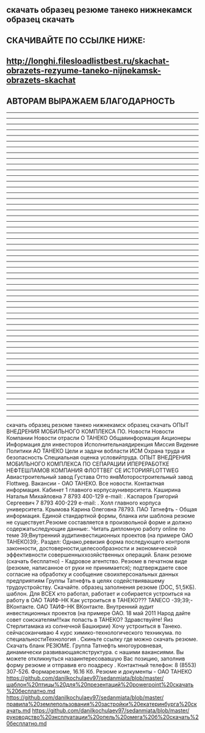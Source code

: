 скачать образец резюме танеко нижнекамск образец скачать
--------------------------------------------------
СКАЧИВАЙТЕ ПО ССЫЛКЕ НИЖЕ:
--------------------------------------------------
http://longhi.filesloadlistbest.ru/skachat-obrazets-rezyume-taneko-nijnekamsk-obrazets-skachat
--------------------------------------------------
АВТОРАМ ВЫРАЖАЕМ БЛАГОДАРНОСТЬ
--------------------------------------------------
--------------------------------------------------
--------------------------------------------------
--------------------------------------------------
--------------------------------------------------
--------------------------------------------------
--------------------------------------------------
--------------------------------------------------
--------------------------------------------------
--------------------------------------------------
--------------------------------------------------
--------------------------------------------------
--------------------------------------------------
--------------------------------------------------
--------------------------------------------------
--------------------------------------------------
--------------------------------------------------
--------------------------------------------------
--------------------------------------------------
--------------------------------------------------
--------------------------------------------------
--------------------------------------------------
--------------------------------------------------
--------------------------------------------------
--------------------------------------------------
--------------------------------------------------
--------------------------------------------------
--------------------------------------------------
--------------------------------------------------
--------------------------------------------------
--------------------------------------------------
--------------------------------------------------
--------------------------------------------------
--------------------------------------------------
--------------------------------------------------
--------------------------------------------------
--------------------------------------------------
--------------------------------------------------
--------------------------------------------------
--------------------------------------------------
--------------------------------------------------
--------------------------------------------------
--------------------------------------------------
--------------------------------------------------
--------------------------------------------------
--------------------------------------------------
--------------------------------------------------
--------------------------------------------------
--------------------------------------------------
--------------------------------------------------
--------------------------------------------------
--------------------------------------------------
--------------------------------------------------
--------------------------------------------------
--------------------------------------------------
скачать образец резюме танеко нижнекамск образец скачать ОПЫТ ВНЕДРЕНИЯ МОБИЛЬНОГО КОМПЛЕКСА ПО. Новости  Новости Компании  Новости отрасли  О ТАНЕКО  Общаяинформация  Акционеры  Информация для инвесторов  Исполнительнаядирекция  Миссия  Видение  Политики АО ТАНЕКО  Цели и задачи вобласти ИСМ  Охрана труда и безопасность  Специальная оценка условийтруда. ОПЫТ ВНЕДРЕНИЯ МОБИЛЬНОГО КОМПЛЕКСА ПО СЕПАРАЦИИ ИПЕРЕРАБОТКЕ НЕФТЕШЛАМОВ КОМПАНИЯ ФЛОТТВЕГ CE ИСТОРИЯFLOTTWEG Авиастроительный завод Густава Отто янвМоторостроительный завод Flottweg. Вакансии - ОАО ТАНЕКО. Все новости. Контактная информация. Кабинет 1 главного корпусауниверситета. Каширина Наталья Михайловна 7 8793 400-129 e-mail: . Каспаров Григорий Сергеевич 7 8793 400-229 e-mail: . Холл главного корпуса университета. Крымова Карина Олеговна 78793. ПАО Татнефть - Общая информация. Единой стандартной формы, бланка или шаблона резюме не существует.Резюме составляется в произвольной форме и должно содержатьследующие данные:. Читать дипломную работу online по теме 39;Внутренний аудитинвестиционных проектов (на примере ОАО ТАНЕКО)39;. Раздел:  Однако,ревизия  форма последующего контроля законности, достоверности,целесообразности и экономической эффективности совершенныххозяйственных операций. Бланк резюме (скачать бесплатно) - Кадровое агентство. Резюме в печатном виде (резюме, написанное от руки не принимается); подтверждаете свое согласие на обработку и сообщение своихперсональных данных предприятиям Группы Татнефть в целях содействиявашему трудоустройству. Скачайте. образец заполнения резюме (DOC, 51,5КБ). шаблон. Для ВСЕХ кто работал, работает и собирается устроиться на работу в ОАО ТАИФ-НК
Как устроиться в ТАНЕКО???  TANECO -39;39;-  ВКонтакте. ОАО ТАИФ-НК  ВКонтакте. Внутренний аудит инвестиционных проектов (на примере ОАО. 18 май 2011  Народ дайте совет соискателям!!!как попасть в ТАНЕКО?  Здравствуйте! Яиз Стерлитамака из солнечной Башкирии) Хочу устроиться в Танеко. сейчасоканчиваю 4 курс химико-технологического техникума. по специальностиТехнология . Скиньте ссылку где можно скачать резюме. Скачать бланк РЕЗЮМЕ. Группа Татнефть  многоуровневая, динамически развивающаясяструктура.  с нашими вакансиями. Вы можете откликнуться назаинтересовавшую Вас позицию, заполнив форму резюме и отправив его поадресу . Контактный телефон: 8 (8553) 307-526. Формарезюме, 16.16 Кб. Резюме и документы - ОАО ТАНЕКО
https://github.com/danilkochulaev97/sedanmiata/blob/master/шаблон%20птицы%20для%20презентаций%20powerpoint%20скачать%20бесплатно.md
https://github.com/danilkochulaev97/sedanmiata/blob/master/правила%20землепользования%20застройки%20екатеринбурга%20скачать.md
https://github.com/danilkochulaev97/sedanmiata/blob/master/руководство%20эксплуатации%20опель%20омега%20б%20скачать%20бесплатно.md